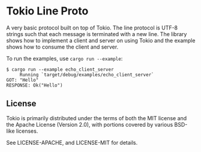 # Tokio Line Proto

A very basic protocol built on top of Tokio. The line protocol is UTF-8
strings such that each message is terminated with a new line. The
library shows how to implement a client and server on using Tokio and
the example shows how to consume the client and server.

To run the examples, use `cargo run --example`:

```
$ cargo run --example echo_client_server
     Running `target/debug/examples/echo_client_server`
GOT: "Hello"
RESPONSE: Ok("Hello")
```

## License

Tokio is primarily distributed under the terms of both the MIT license
and the Apache License (Version 2.0), with portions covered by various
BSD-like licenses.

See LICENSE-APACHE, and LICENSE-MIT for details.
